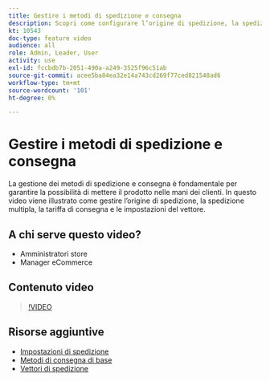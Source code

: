 ```yaml
---
title: Gestire i metodi di spedizione e consegna
description: Scopri come configurare l’origine di spedizione, la spedizione multipla, la tariffa di consegna e le impostazioni del vettore per il tuo negozio Commerce.
kt: 10543
doc-type: feature video
audience: all
role: Admin, Leader, User
activity: use
exl-id: fccbdb7b-2051-490a-a249-3525f96c51ab
source-git-commit: acee5ba84ea32e14a743cd269f77ced821548ad6
workflow-type: tm+mt
source-wordcount: '101'
ht-degree: 0%

---
```


# Gestire i metodi di spedizione e consegna

La gestione dei metodi di spedizione e consegna è fondamentale per garantire la possibilità di mettere il prodotto nelle mani dei clienti. In questo video viene illustrato come gestire l’origine di spedizione, la spedizione multipla, la tariffa di consegna e le impostazioni del vettore.

## A chi serve questo video?

- Amministratori store
- Manager eCommerce

## Contenuto video

>[!VIDEO](https://video.tv.adobe.com/v/343658?quality=12&learn=on)

## Risorse aggiuntive

- [Impostazioni di spedizione](https://docs.magento.com/user-guide/shipping/shipping-settings.html)
- [Metodi di consegna di base](https://docs.magento.com/user-guide/shipping/methods-basic.html)
- [Vettori di spedizione](https://docs.magento.com/user-guide/shipping/carriers.html)
